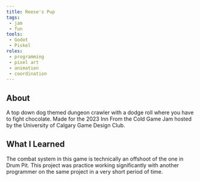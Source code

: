 ```yaml
---
title: Reese's Pup
tags:
 - jam
 - fun
tools:
 - Godot
 - Piskel
roles:
 - programming
 - pixel art
 - animation
 - coordination
---
```


## About
A top down dog themed dungeon crawler with a dodge roll where you have to fight chocolate. Made for the 2023 Inn From the Cold Game Jam hosted by the University of Calgary Game Design Club.

## What I Learned
The combat system in this game is technically an offshoot of the one in Drum Pit. This project was practice working significantly with another programmer on the same project in a very short period of time.